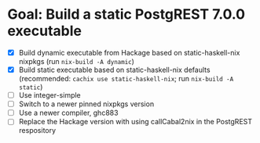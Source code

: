 # Goal: Build a static PostgREST 7.0.0 executable

* [x] Build dynamic executable from Hackage based on static-haskell-nix nixpkgs
  (run `nix-build -A dynamic`)
* [x] Build static executable based on static-haskell-nix defaults
  (recommended: `cachix use static-haskell-nix`; run `nix-build -A static`)
* [ ] Use integer-simple
* [ ] Switch to a newer pinned nixpkgs version
* [ ] Use a newer compiler, ghc883
* [ ] Replace the Hackage version with using callCabal2nix in the PostgREST
  respository
